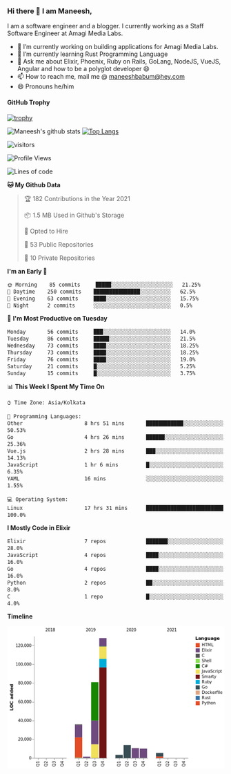 ### Hi there 👋 I am Maneesh,

I am a software engineer and a blogger. I currently working as a Staff Software Engineer at Amagi Media Labs.


- 🔭 I’m currently working on building applications for Amagi Media Labs.
- 🌱 I’m currently learning Rust Programming Language
- 💬 Ask me about Elixir, Phoenix, Ruby on Rails, GoLang, NodeJS, VueJS, Angular and how to be a polyglot developer 😄
- 📫 How to reach me, mail me @ maneeshbabum@hey.com
- 😄 Pronouns he/him

#### GitHub Trophy
[![trophy](https://github-profile-trophy.vercel.app/?username=maneeshbabu)](https://github.com/ryo-ma/github-profile-trophy)

![Maneesh's github stats](https://github-readme-stats.vercel.app/api?username=maneeshbabu&show_icons=true)
[![Top Langs](https://github-readme-stats.vercel.app/api/top-langs/?username=maneeshbabu)](https://github.com/anuraghazra/github-readme-stats)


![visitors](https://visitor-badge.glitch.me/badge?page_id=maneeshbabu.maneeshbabu)

<!--START_SECTION:waka-->
![Profile Views](http://img.shields.io/badge/Profile%20Views-19-blue)

![Lines of code](https://img.shields.io/badge/From%20Hello%20World%20I%27ve%20Written-289533%20lines%20of%20code-blue)

**🐱 My Github Data** 

> 🏆 182 Contributions in the Year 2021
 > 
> 📦 1.5 MB Used in Github's Storage 
 > 
> 💼 Opted to Hire
 > 
> 📜 53 Public Repositories 
 > 
> 🔑 10 Private Repositories  
 > 
**I'm an Early 🐤** 

```text
🌞 Morning    85 commits     █████░░░░░░░░░░░░░░░░░░░░   21.25% 
🌆 Daytime    250 commits    ███████████████░░░░░░░░░░   62.5% 
🌃 Evening    63 commits     ████░░░░░░░░░░░░░░░░░░░░░   15.75% 
🌙 Night      2 commits      ░░░░░░░░░░░░░░░░░░░░░░░░░   0.5%

```
📅 **I'm Most Productive on Tuesday** 

```text
Monday       56 commits     ███░░░░░░░░░░░░░░░░░░░░░░   14.0% 
Tuesday      86 commits     █████░░░░░░░░░░░░░░░░░░░░   21.5% 
Wednesday    73 commits     ████░░░░░░░░░░░░░░░░░░░░░   18.25% 
Thursday     73 commits     ████░░░░░░░░░░░░░░░░░░░░░   18.25% 
Friday       76 commits     ████░░░░░░░░░░░░░░░░░░░░░   19.0% 
Saturday     21 commits     █░░░░░░░░░░░░░░░░░░░░░░░░   5.25% 
Sunday       15 commits     █░░░░░░░░░░░░░░░░░░░░░░░░   3.75%

```


📊 **This Week I Spent My Time On** 

```text
⌚︎ Time Zone: Asia/Kolkata

💬 Programming Languages: 
Other                    8 hrs 51 mins       ████████████░░░░░░░░░░░░░   50.53% 
Go                       4 hrs 26 mins       ██████░░░░░░░░░░░░░░░░░░░   25.36% 
Vue.js                   2 hrs 28 mins       ███░░░░░░░░░░░░░░░░░░░░░░   14.13% 
JavaScript               1 hr 6 mins         █░░░░░░░░░░░░░░░░░░░░░░░░   6.35% 
YAML                     16 mins             ░░░░░░░░░░░░░░░░░░░░░░░░░   1.55%

💻 Operating System: 
Linux                    17 hrs 31 mins      █████████████████████████   100.0%

```

**I Mostly Code in Elixir** 

```text
Elixir                   7 repos             ███████░░░░░░░░░░░░░░░░░░   28.0% 
JavaScript               4 repos             ████░░░░░░░░░░░░░░░░░░░░░   16.0% 
Go                       4 repos             ████░░░░░░░░░░░░░░░░░░░░░   16.0% 
Python                   2 repos             ██░░░░░░░░░░░░░░░░░░░░░░░   8.0% 
C                        1 repo              █░░░░░░░░░░░░░░░░░░░░░░░░   4.0%

```


**Timeline**

![Chart not found](https://raw.githubusercontent.com/maneeshbabu/maneeshbabu/master/charts/bar_graph.png) 


<!--END_SECTION:waka-->


<!--
**maneeshbabu/maneeshbabu** is a ✨ _special_ ✨ repository because its `README.md` (this file) appears on your GitHub profile.

Here are some ideas to get you started:

- 🔭 I’m currently working on ...
- 🌱 I’m currently learning ...
- 👯 I’m looking to collaborate on ...
- 🤔 I’m looking for help with ...
- 💬 Ask me about ...
- 📫 How to reach me: ...
- 😄 Pronouns: ...
- ⚡ Fun fact: ...
-->
